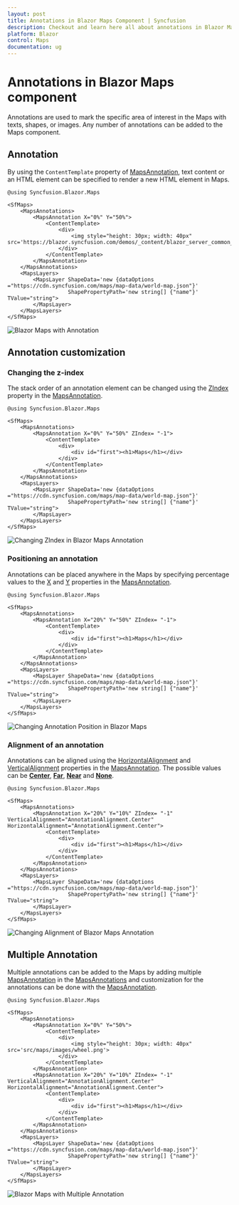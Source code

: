 ```yaml
---
layout: post
title: Annotations in Blazor Maps Component | Syncfusion 
description: Checkout and learn here all about annotations in Blazor Maps component of Syncfusion, and more details.
platform: Blazor
control: Maps
documentation: ug
---
```


# Annotations in Blazor Maps component

Annotations are used to mark the specific area of interest in the Maps with texts, shapes, or images. Any number of annotations can be added to the Maps component.

## Annotation

By using the `ContentTemplate` property of [MapsAnnotation](https://help.syncfusion.com/cr/blazor/Syncfusion.Blazor.Maps.MapsAnnotation.html), text content or an HTML element can be specified to render a new HTML element in Maps.

```cshtml
@using Syncfusion.Blazor.Maps

<SfMaps>
    <MapsAnnotations>
        <MapsAnnotation X="0%" Y="50%">
            <ContentTemplate>
                <div>
                    <img style="height: 30px; width: 40px" src='https://blazor.syncfusion.com/demos/_content/blazor_server_common_net8/images/maps/wheel.png'>
                </div>
            </ContentTemplate>
        </MapsAnnotation>
    </MapsAnnotations>
    <MapsLayers>
        <MapsLayer ShapeData='new {dataOptions ="https://cdn.syncfusion.com/maps/map-data/world-map.json"}'
                   ShapePropertyPath='new string[] {"name"}' TValue="string">
        </MapsLayer>
    </MapsLayers>
</SfMaps>
```

![Blazor Maps with Annotation](./images/Annotation/blazor-maps-annotation.PNG)

## Annotation customization

### Changing the z-index

The stack order of an annotation element can be changed using the [ZIndex](https://help.syncfusion.com/cr/blazor/Syncfusion.Blazor.Maps.MapsAnnotation.html#Syncfusion_Blazor_Maps_MapsAnnotation_ZIndex) property in the [MapsAnnotation](https://help.syncfusion.com/cr/blazor/Syncfusion.Blazor.Maps.MapsAnnotation.html).

```cshtml
@using Syncfusion.Blazor.Maps

<SfMaps>
    <MapsAnnotations>
        <MapsAnnotation X="0%" Y="50%" ZIndex= "-1">
            <ContentTemplate>
                <div>
                    <div id="first"><h1>Maps</h1></div>
                </div>
            </ContentTemplate>
        </MapsAnnotation>
    </MapsAnnotations>
    <MapsLayers>
        <MapsLayer ShapeData='new {dataOptions ="https://cdn.syncfusion.com/maps/map-data/world-map.json"}'
                   ShapePropertyPath='new string[] {"name"}' TValue="string">
        </MapsLayer>
    </MapsLayers>
</SfMaps>
```

![Changing ZIndex in Blazor Maps Annotation](./images/Annotation/blazor-maps-annotation-zindex.PNG)

### Positioning an annotation

Annotations can be placed anywhere in the Maps by specifying percentage values to the [X](https://help.syncfusion.com/cr/blazor/Syncfusion.Blazor.Maps.MapsAnnotation.html#Syncfusion_Blazor_Maps_MapsAnnotation_X) and [Y](https://help.syncfusion.com/cr/blazor/Syncfusion.Blazor.Maps.MapsAnnotation.html#Syncfusion_Blazor_Maps_MapsAnnotation_Y) properties in the [MapsAnnotation](https://help.syncfusion.com/cr/blazor/Syncfusion.Blazor.Maps.MapsAnnotation.html).

```cshtml
@using Syncfusion.Blazor.Maps

<SfMaps>
    <MapsAnnotations>
        <MapsAnnotation X="20%" Y="50%" ZIndex= "-1">
            <ContentTemplate>
                <div>
                    <div id="first"><h1>Maps</h1></div>
                </div>
            </ContentTemplate>
        </MapsAnnotation>
    </MapsAnnotations>
    <MapsLayers>
        <MapsLayer ShapeData='new {dataOptions ="https://cdn.syncfusion.com/maps/map-data/world-map.json"}'
                   ShapePropertyPath='new string[] {"name"}' TValue="string">
        </MapsLayer>
    </MapsLayers>
</SfMaps>
```

![Changing Annotation Position in Blazor Maps](./images/Annotation/blazor-maps-annotation-position.PNG)

### Alignment of an annotation

Annotations can be aligned using the [HorizontalAlignment](https://help.syncfusion.com/cr/blazor/Syncfusion.Blazor.Maps.MapsAnnotation.html#Syncfusion_Blazor_Maps_MapsAnnotation_HorizontalAlignment) and [VerticalAlignment](https://help.syncfusion.com/cr/blazor/Syncfusion.Blazor.Maps.MapsAnnotation.html#Syncfusion_Blazor_Maps_MapsAnnotation_VerticalAlignment)  properties in the [MapsAnnotation](https://help.syncfusion.com/cr/blazor/Syncfusion.Blazor.Maps.MapsAnnotation.html). The possible values can be [**Center**](https://help.syncfusion.com/cr/blazor/Syncfusion.Blazor.Maps.AnnotationAlignment.html#Syncfusion_Blazor_Maps_AnnotationAlignment_Center), [**Far**](https://help.syncfusion.com/cr/blazor/Syncfusion.Blazor.Maps.AnnotationAlignment.html#Syncfusion_Blazor_Maps_AnnotationAlignment_Far), [**Near**](https://help.syncfusion.com/cr/blazor/Syncfusion.Blazor.Maps.AnnotationAlignment.html#Syncfusion_Blazor_Maps_AnnotationAlignment_Near) and [**None**](https://help.syncfusion.com/cr/blazor/Syncfusion.Blazor.Maps.AnnotationAlignment.html#Syncfusion_Blazor_Maps_AnnotationAlignment_None).

```cshtml
@using Syncfusion.Blazor.Maps

<SfMaps>
    <MapsAnnotations>
        <MapsAnnotation X="20%" Y="10%" ZIndex= "-1" VerticalAlignment="AnnotationAlignment.Center" HorizontalAlignment="AnnotationAlignment.Center">
            <ContentTemplate>
                <div>
                    <div id="first"><h1>Maps</h1></div>
                </div>
            </ContentTemplate>
        </MapsAnnotation>
    </MapsAnnotations>
    <MapsLayers>
        <MapsLayer ShapeData='new {dataOptions ="https://cdn.syncfusion.com/maps/map-data/world-map.json"}'
                   ShapePropertyPath='new string[] {"name"}' TValue="string">
        </MapsLayer>
    </MapsLayers>
</SfMaps>
```

![Changing Alignment of Blazor Maps Annotation](./images/Annotation/blazor-maps-annotation-alignment.PNG)

## Multiple Annotation

Multiple annotations can be added to the Maps by adding multiple [MapsAnnotation](https://help.syncfusion.com/cr/blazor/Syncfusion.Blazor.Maps.MapsAnnotation.html) in the [MapsAnnotations](https://help.syncfusion.com/cr/blazor/Syncfusion.Blazor.Maps.MapsAnnotations.html) and customization for the annotations can be done with the [MapsAnnotation](https://help.syncfusion.com/cr/blazor/Syncfusion.Blazor.Maps.MapsAnnotation.html).

```cshtml
@using Syncfusion.Blazor.Maps

<SfMaps>
    <MapsAnnotations>
        <MapsAnnotation X="0%" Y="50%">
            <ContentTemplate>
                <div>
                    <img style="height: 30px; width: 40px" src='src/maps/images/wheel.png'>
                </div>
            </ContentTemplate>
        </MapsAnnotation>
        <MapsAnnotation X="20%" Y="10%" ZIndex= "-1" VerticalAlignment="AnnotationAlignment.Center" HorizontalAlignment="AnnotationAlignment.Center">
            <ContentTemplate>
                <div>
                    <div id="first"><h1>Maps</h1></div>
                </div>
            </ContentTemplate>
        </MapsAnnotation>
    </MapsAnnotations>
    <MapsLayers>
        <MapsLayer ShapeData='new {dataOptions ="https://cdn.syncfusion.com/maps/map-data/world-map.json"}'
                   ShapePropertyPath='new string[] {"name"}' TValue="string">
        </MapsLayer>
    </MapsLayers>
</SfMaps>
```

![Blazor Maps with Multiple Annotation](./images/Annotation/blazor-maps-multiple-annotation.PNG)
